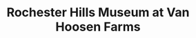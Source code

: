 ---
layout: repo
title: "Rochester Hills Museum at Van Hoosen Farms"
id: 4235
permalink: repos/4235/
---